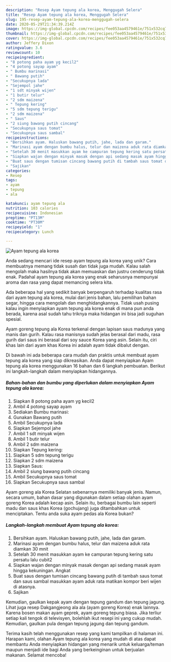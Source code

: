 ```yaml
---
description: "Resep Ayam tepung ala korea, Menggugah Selera"
title: "Resep Ayam tepung ala korea, Menggugah Selera"
slug: 195-resep-ayam-tepung-ala-korea-menggugah-selera
date: 2020-05-29T21:34:39.214Z
image: https://img-global.cpcdn.com/recipes/fee053aa4579461e/751x532cq70/ayam-tepung-ala-korea-foto-resep-utama.jpg
thumbnail: https://img-global.cpcdn.com/recipes/fee053aa4579461e/751x532cq70/ayam-tepung-ala-korea-foto-resep-utama.jpg
cover: https://img-global.cpcdn.com/recipes/fee053aa4579461e/751x532cq70/ayam-tepung-ala-korea-foto-resep-utama.jpg
author: Jeffery Dixon
ratingvalue: 3.6
reviewcount: 10
recipeingredient:
- "8 potong paha ayam yg kecil2"
- "4 potong sayap ayam"
- " Bumbu marinasi"
- " Bawang putih"
- "Secukupnya lada"
- "Sejempol jahe"
- "1 sdt minyak wijen"
- "1 butir telur"
- "2 sdm maizena"
- " Tepung kering"
- "5 sdm tepung terigu"
- "2 sdm maizena"
- " Saus"
- "2 siung bawang putih cincang"
- "Secukupnya saus tomat"
- "Secukupnya saus sambal"
recipeinstructions:
- "Bersihkan ayam. Haluskan bawang putih, jahe, lada dan garam."
- "Marinasi ayam dengan bumbu halus, telur dan maizena aduk rata diamkan 30 mnit"
- "Setelah 30 menit masukkan ayam ke campuran tepung kering satu persatu lalu cubit2"
- "Siapkan wajan dengan minyak masak dengan api sedang masak ayam hingga kekuningan. Angkat"
- "Buat saus dengan tumisan cincang bawang putih di tambah saus tomat dan saus sambal masukkan ayam aduk rata matikan kompor beri wijen di atasnya."
- "Sajikan"
categories:
- Resep
tags:
- ayam
- tepung
- ala

katakunci: ayam tepung ala 
nutrition: 103 calories
recipecuisine: Indonesian
preptime: "PT13M"
cooktime: "PT30M"
recipeyield: "1"
recipecategory: Lunch

---
```



![Ayam tepung ala korea](https://img-global.cpcdn.com/recipes/fee053aa4579461e/751x532cq70/ayam-tepung-ala-korea-foto-resep-utama.jpg)

Anda sedang mencari ide resep ayam tepung ala korea yang unik? Cara membuatnya memang tidak susah dan tidak juga mudah. Kalau salah mengolah maka hasilnya tidak akan memuaskan dan justru cenderung tidak enak. Padahal ayam tepung ala korea yang enak seharusnya mempunyai aroma dan rasa yang dapat memancing selera kita.

Ada beberapa hal yang sedikit banyak berpengaruh terhadap kualitas rasa dari ayam tepung ala korea, mulai dari jenis bahan, lalu pemilihan bahan segar, hingga cara mengolah dan menghidangkannya. Tidak usah pusing kalau ingin menyiapkan ayam tepung ala korea enak di mana pun anda berada, karena asal sudah tahu triknya maka hidangan ini bisa jadi suguhan spesial.

Ayam goreng tepung ala Korea terkenal dengan lapisan saus madunya yang manis dan gurih. Kalau rasa manisnya sudah jelas berasal dari madu, rasa gurih dari saus ini berasal dari soy sauce Korea yang asin. Selain itu, ciri khas lain dari ayam khas Korea ini adalah ayam tidak dibalut dengan.


Di bawah ini ada beberapa cara mudah dan praktis untuk membuat ayam tepung ala korea yang siap dikreasikan. Anda dapat menyiapkan Ayam tepung ala korea menggunakan 16 bahan dan 6 langkah pembuatan. Berikut ini langkah-langkah dalam menyiapkan hidangannya.

<!--inarticleads1-->

##### Bahan-bahan dan bumbu yang diperlukan dalam menyiapkan Ayam tepung ala korea:

1. Siapkan 8 potong paha ayam yg kecil2
1. Ambil 4 potong sayap ayam
1. Sediakan  Bumbu marinasi:
1. Gunakan  Bawang putih
1. Ambil Secukupnya lada
1. Siapkan Sejempol jahe
1. Ambil 1 sdt minyak wijen
1. Ambil 1 butir telur
1. Ambil 2 sdm maizena
1. Siapkan  Tepung kering:
1. Siapkan 5 sdm tepung terigu
1. Siapkan 2 sdm maizena
1. Siapkan  Saus:
1. Ambil 2 siung bawang putih cincang
1. Ambil Secukupnya saus tomat
1. Siapkan Secukupnya saus sambal


Ayam goreng ala Korea Selatan sebenarnya memiliki banyak jenis. Namun, secara umum, bahan dasar yang digunakan dalam setiap olahan ayam goreng Korea adalah kecap asin. Selain itu, berbagai bumbu lain seperti madu dan saus khas Korea (gochujang) juga ditambahkan untuk menciptakan. Tentu anda suka ayam pedas ala Korea bukan? 

<!--inarticleads2-->

##### Langkah-langkah membuat Ayam tepung ala korea:

1. Bersihkan ayam. Haluskan bawang putih, jahe, lada dan garam.
1. Marinasi ayam dengan bumbu halus, telur dan maizena aduk rata diamkan 30 mnit
1. Setelah 30 menit masukkan ayam ke campuran tepung kering satu persatu lalu cubit2
1. Siapkan wajan dengan minyak masak dengan api sedang masak ayam hingga kekuningan. Angkat
1. Buat saus dengan tumisan cincang bawang putih di tambah saus tomat dan saus sambal masukkan ayam aduk rata matikan kompor beri wijen di atasnya.
1. Sajikan


Kemudian, gaulkan kepak ayam dengan tepung gandum dan tepung jagung. Lihat juga resep Dakgangjeong ala ala (ayam goreng Korea) enak lainnya. Karena bosen makan ayam geprek, ayam goreng tepung biasa. Jika terliur setiap kali tengok di televisyen, bolehlah ikut resepi ini yang cukup mudah. Kemudian, gaulkan pula dengan tepung jagung dan tepung gandum. 

Terima kasih telah menggunakan resep yang kami tampilkan di halaman ini. Harapan kami, olahan Ayam tepung ala korea yang mudah di atas dapat membantu Anda menyiapkan hidangan yang menarik untuk keluarga/teman maupun menjadi ide bagi Anda yang berkeinginan untuk berjualan makanan. Selamat mencoba!

